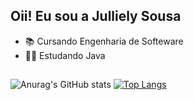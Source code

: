 ## Oii! Eu sou a Julliely Sousa

- 📚 Cursando Engenharia de Softeware
- 👩‍💻 Estudando Java
##

![Anurag's GitHub stats](https://github-readme-stats.vercel.app/api?username=Julliely&show_icons=true&theme=tokyonight)
[![Top Langs](https://github-readme-stats.vercel.app/api/top-langs/?username=Julliely&layout=compact)](https://github.com/Julliely/github-readme-stats)
